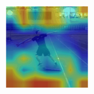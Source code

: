 ![Demo_Pic](https://github.com/Wajahat0/Grad-CAM-Visualization-of-Multi-Scale-Vision-Transformer-MViT-V2-Across-Temporal-Windows/blob/main/gradcam_visuals/mvit_gradcam2.gif)
